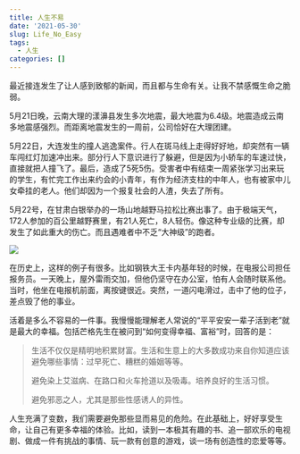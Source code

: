 ```yaml
---
title: 人生不易
date: '2021-05-30'
slug: Life_No_Easy
tags:
  - 人生
categories: []
---
```


最近接连发生了让人感到致郁的新闻，而且都与生命有关。让我不禁感慨生命之脆弱。

5月21日晚，云南大理的漾濞县发生多次地震，最大地震为6.4级。地震造成云南多地震感强烈。而距离地震发生的一周前，公司恰好在大理团建。

5月22日，大连发生的撞人逃逸案件。行人在斑马线上走得好好地，却突然有一辆车闯红灯加速冲出来。部分行人下意识进行了躲避，但是因为小轿车的车速过快，直接就把人撞飞了。最后，造成了5死5伤。受害者中有结束一周紧张学习出来玩的学生，有忙完工作出来约会的小青年，有作为经济支柱的中年人，也有被家中儿女牵挂的老人。他们却因为一个报复社会的人渣，失去了所有。

5月22号，在甘肃白银举办的一场山地越野马拉松比赛出事了。由于极端天气，172人参加的百公里越野赛里，有21人死亡，8人轻伤。像这种专业级的比赛，却发生了如此重大的伤亡。而且遇难者中不乏“大神级”的跑者。

![](https://i.loli.net/2021/06/13/arqcsvyCM5iYdRN.jpg)

在历史上，这样的例子有很多。比如钢铁大王卡内基年轻的时候，在电报公司担任报务员。一天晚上，屋外雷雨交加，但他仍坚守在办公室，怕有人会随时联系他。当时，他坐在电报机前面，离按键很近。突然，一道闪电滑过，击中了他的位子，差点毁了他的事业。

活着是多么不容易的一件事。我慢慢能理解老人常说的“平平安安一辈子活到老”就是最大的幸福。包括芒格先生在被问到“如何变得幸福、富裕”时，回答的是：

> 生活不仅仅是精明地积累财富。生活和生意上的大多数成功来自你知道应该避免哪些事情：过早死亡、糟糕的婚姻等等。
>
> 避免染上艾滋病、在路口和火车抢道以及吸毒。培养良好的生活习惯。
>
> 避免邪恶之人，尤其是那些性感诱人的异性。

人生充满了变数，我们需要避免那些显而易见的危险。在此基础上，好好享受生命，让自己有更多幸福的体验。比如，读到一本极其有趣的书、追一部欢乐的电视剧、做成一件有挑战的事情、玩一款有创意的游戏，谈一场有创造性的恋爱等等。





